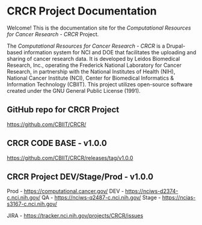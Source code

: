 # CRCR Project Documentation

Welcome! This is the documentation site for the *Computational Resources for Cancer Research - CRCR* Project.

The *Computational Resources for Cancer Research - CRCR* is a Drupal-based information system for NCI and DOE that facilitates the uploading and sharing of cancer research data. It is developed by Leidos Biomedical Research, Inc., operating the Frederick National Laboratory for Cancer Research, in partnership with the National Institutes of Health (NIH), National Cancer Institute (NCI), Center for Biomedical Informatics & Information Technology (CBIIT). This project utilizes open-source software created under the GNU General Public License (1991).

## GitHub repo for CRCR Project
https://github.com/CBIIT/CRCR/

## CRCR CODE BASE - v1.0.0
https://github.com/CBIIT/CRCR/releases/tag/v1.0.0

## CRCR Project DEV/Stage/Prod - v1.0.0
Prod - https://computational.cancer.gov/
DEV - https://nciws-d2374-c.nci.nih.gov/
QA - https://nciws-q2487-c.nci.nih.gov/
Stage - https://ncias-s3167-c.nci.nih.gov/

JIRA - https://tracker.nci.nih.gov/projects/CRCR/issues
